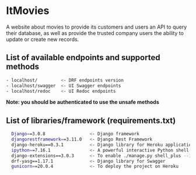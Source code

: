 # ItMovies

A website about movies to provide its customers and users an API to query their database, as well as provide the trusted company users the ability to update or create new records.

## List of available endpoints and supported methods
```sh
- localhost/         <- DRF endpoints version
- localhost/swagger  <- UI Swagger endpoints
- localhost/redoc    <- UI Redoc endpoints
```

**Note: you should be authenticated to use the unsafe methods**

## List of libraries/framework (requirements.txt)
```sh
  Django==3.0.8                 <- Django framework
  djangorestframework==3.11.0   <- Django Rest Framework
  django-heroku==0.3.1          <- Django library for Heroku applications
  ipython==7.16.1               <- A powerful interactive Python shell
  django-extensions==3.0.3      <- To enable ./manage.py shell_plus --ipython
  drf-yasg==1.17.1              <- Django library for Swagger
  gunicorn==20.0.4              <- To deploy the project on Heroku
```

